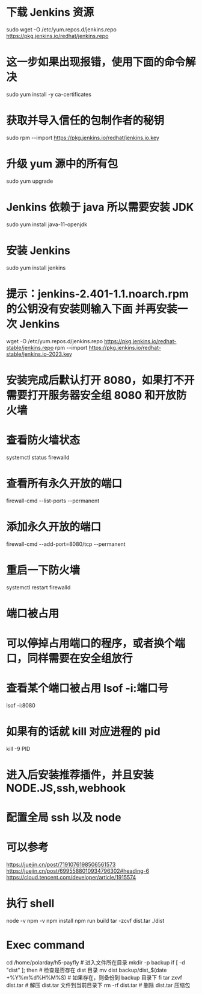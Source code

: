 # 下载 Jenkins 资源

sudo wget -O /etc/yum.repos.d/jenkins.repo https://pkg.jenkins.io/redhat/jenkins.repo

# 这一步如果出现报错，使用下面的命令解决

sudo yum install -y ca-certificates

# 获取并导入信任的包制作者的秘钥

sudo rpm --import https://pkg.jenkins.io/redhat/jenkins.io.key

# 升级 yum 源中的所有包

sudo yum upgrade

# Jenkins 依赖于 java 所以需要安装 JDK

sudo yum install java-11-openjdk

# 安装 Jenkins

sudo yum install jenkins

# 提示：jenkins-2.401-1.1.noarch.rpm 的公钥没有安装则输入下面 并再安装一次 Jenkins

wget -O /etc/yum.repos.d/jenkins.repo https://pkg.jenkins.io/redhat-stable/jenkins.repo
rpm --import https://pkg.jenkins.io/redhat-stable/jenkins.io-2023.key

# 安装完成后默认打开 8080，如果打不开需要打开服务器安全组 8080 和开放防火墙

# 查看防火墙状态

systemctl status firewalld

# 查看所有永久开放的端口

firewall-cmd --list-ports --permanent

# 添加永久开放的端口

firewall-cmd --add-port=8080/tcp --permanent

# 重启一下防火墙

systemctl restart firewalld

# 端口被占用

# 可以停掉占用端口的程序，或者换个端口，同样需要在安全组放行

# 查看某个端口被占用 lsof -i:端口号

lsof -i:8080

# 如果有的话就 kill 对应进程的 pid

kill -9 PID

# 进入后安装推荐插件，并且安装 NODE.JS,ssh,webhook

# 配置全局 ssh 以及 node

# 可以参考

https://juejin.cn/post/7191076198506561573
https://juejin.cn/post/6995588010934796302#heading-6
https://cloud.tencent.com/developer/article/1915574

# 执行 shell

node -v
npm -v
npm install
npm run build
tar -zcvf dist.tar ./dist

# Exec command

cd /home/polarday/h5-payfly # 进入文件所在目录
mkdir -p backup
if [ -d "dist" ]; then # 检查是否存在 dist 目录
mv dist backup/dist\_$(date +%Y%m%d%H%M%S) # 如果存在，则备份到 backup 目录下
fi
tar zxvf dist.tar # 解压 dist.tar 文件到当前目录下
rm -rf dist.tar # 删除 dist.tar 压缩包
